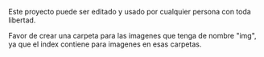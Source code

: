 Este proyecto puede ser editado y usado por cualquier persona con toda libertad.

Favor de crear una carpeta para las imagenes que tenga de nombre "img", ya que el index contiene para imagenes en esas carpetas.
